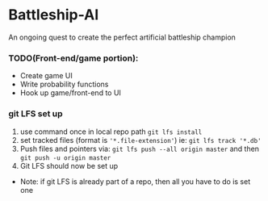 # Battleship-AI
An ongoing quest to create the perfect artificial battleship champion  
### TODO(Front-end/game portion):
- Create game UI 
- Write probability functions 
- Hook up game/front-end to UI 
### git LFS set up
1. use command once in local repo path `git lfs install`
2. set tracked files (format is `'*.file-extension'`) ie: `git lfs track '*.db'` 
3. Push files and pointers via: `git lfs push --all origin master` and then `git push -u origin master` 
4. Git LFS should now be set up 
- Note: if git LFS is already part of a repo, then all you have to do is set one 

